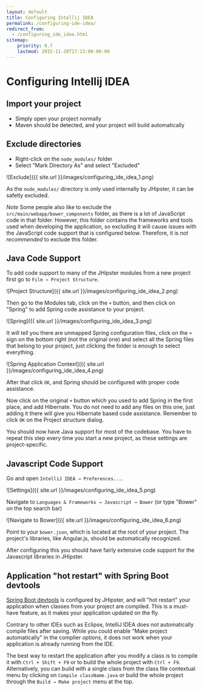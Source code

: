 ```yaml
---
layout: default
title: Configuring Intellij IDEA
permalink: /configuring-ide-idea/
redirect_from:
  - /configuring_ide_idea.html
sitemap:
    priority: 0.7
    lastmod: 2015-11-28T17:13:00-00:00
---
```


# <i class="fa fa-keyboard-o"></i> Configuring Intellij IDEA

## Import your project

- Simply open your project normally
- Maven should be detected, and your project will build automatically

## Exclude directories

- Right-click on the `node_modules/` folder
- Select "Mark Directory As" and select "Excluded"

![Exclude]({{ site.url }}/images/configuring_ide_idea_1.png)

As the `node_modules/` directory is only used internally by JHipster, it can be safetly excluded.

_Note_ Some people also like to exclude the `src/main/webapp/bower_components` folder, as there is a lot of JavaScript code in that folder. However, this folder contains the frameworks and tools used when developing the application, so excluding it will cause issues with the JavaScript code support that is configured below. Therefore, it is _not recommended_ to exclude this folder.

## Java Code Support

To add code support to many of the JHipster modules from a new project first go to `File → Project Structure`.

![Project Structure]({{ site.url }}/images/configuring_ide_idea_2.png)

Then go to the Modules tab, click on the `+` button, and then click on "Spring" to add Spring code assistance to your project.

![Spring]({{ site.url }}/images/configuring_ide_idea_3.png)

It will tell you there are unmapped Spring configuration files, click on the `+` sign on the  bottom right (not the original one) and select all the Spring files that belong to your project, just clicking the folder is enough to select everything.

![Spring Application Context]({{ site.url }}/images/configuring_ide_idea_4.png)

After that click `OK`, and Spring should be configured with proper code assistance.

Now click on the original `+` button which you used to add Spring in the first place, and add Hibernate. You do not need to add any files on this one, just adding it there will give you Hibernate based code assistance. Remember to click `OK` on the Project structure dialog.

You should now have Java support for most of the codebase. You have to repeat this step every time you start a new project, as these settings are project-specific.

## Javascript Code Support

Go and open `IntelliJ IDEA → Preferences...`.

![Settings]({{ site.url }}/images/configuring_ide_idea_5.png)

Navigate to `Languages & Frameworks → Javascript → Bower` (or type "Bower" on the top search bar)

![Navigate to Bower]({{ site.url }}/images/configuring_ide_idea_6.png)

Point to your `bower.json`, which is located at the root of your project. The project's libraries, like Angular.js, should be automatically recognized.

After configuring this you should have fairly extensive code support for the Javascript libraries in JHipster.

## Application "hot restart" with Spring Boot devtools

[Spring Boot devtools](https://docs.spring.io/spring-boot/docs/current/reference/html/using-boot-devtools.html) is configured by JHipster, and will "hot restart" your application when classes from your project are compiled. This is a must-have feature, as it makes your application updated on the fly.

Contrary to other IDEs such as Eclipse, IntelliJ IDEA does not automatically compile files after saving. While you could enable "Make project automatically" in the complier options, it does not work when your application is already running from the IDE.

The best way to restart the application after you modify a class is to compile it with `Ctrl + Shift + F9` or to build the whole project with `Ctrl + F9`. Alternatively, you can build with a single class from the class file contextual menu by clicking on `Compile className.java` or build the whole project through the `Build → Make project` menu at the top.
